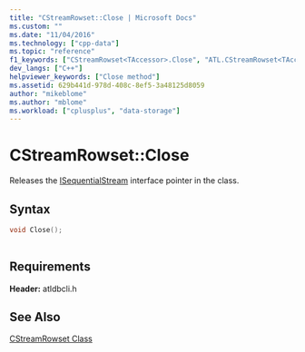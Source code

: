 ```yaml
---
title: "CStreamRowset::Close | Microsoft Docs"
ms.custom: ""
ms.date: "11/04/2016"
ms.technology: ["cpp-data"]
ms.topic: "reference"
f1_keywords: ["CStreamRowset<TAccessor>.Close", "ATL.CStreamRowset<TAccessor>.Close", "CStreamRowset::Close", "CStreamRowset<TAccessor>::Close", "ATL::CStreamRowset::Close", "ATL.CStreamRowset.Close", "ATL::CStreamRowset<TAccessor>::Close", "CStreamRowset.Close"]
dev_langs: ["C++"]
helpviewer_keywords: ["Close method"]
ms.assetid: 629b441d-978d-408c-8ef5-3a48125d8059
author: "mikeblome"
ms.author: "mblome"
ms.workload: ["cplusplus", "data-storage"]
---
```

# CStreamRowset::Close
Releases the [ISequentialStream](https://msdn.microsoft.com/en-us/library/ms718035.aspx) interface pointer in the class.  
  
## Syntax  
  
```cpp
void Close();  
  
```  
  
## Requirements  
 **Header:** atldbcli.h  
  
## See Also  
 [CStreamRowset Class](../../data/oledb/cstreamrowset-class.md)